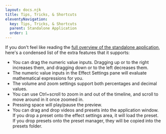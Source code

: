 ```yaml
---
layout: docs.njk
title: Tips, Tricks, & Shortcuts
eleventyNavigation:
  key: Tips, Tricks, & Shortcuts
  parent: Standalone Application
  order: 1
---
```


If you don't feel like reading the [full overview of the standalone application](../standalone-application), here's a condensed list of the extra features that it supports:

- You can drag the numeric value inputs. Dragging up or to the right increases them, and dragging down or to the left decreases them.
- The numeric value inputs in the Effect Settings pane will evaluate mathematical expressions for you.
- The volume and zoom settings support both percentages and decimal values.
- You can use Ctrl+scroll to zoom in and out of the timeline, and scroll to move around in it once zoomed in.
- Pressing space will play/pause the preview.
- You can drag and drop videos and presets into the application window. If you drop a preset onto the effect settings area, it will load the preset. If you drop presets onto the preset manager, they will be copied into the presets folder.